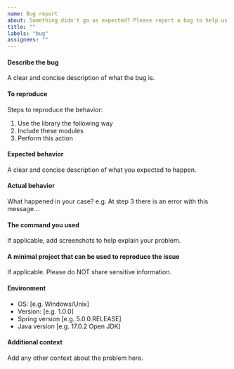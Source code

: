 ```yaml
---
name: Bug report
about: Something didn't go as expected? Please report a bug to help us improve!
title: ""
labels: "bug"
assignees: ""
---
```


#### Describe the bug

A clear and concise description of what the bug is.

#### To reproduce

Steps to reproduce the behavior:

1. Use the library the following way
2. Include these modules
3. Perform this action

#### Expected behavior

A clear and concise description of what you expected to happen.

#### Actual behavior

What happened in your case?
e.g. At step 3 there is an error with this message...

#### The command you used

If applicable, add screenshots to help explain your problem.

#### A minimal project that can be used to reproduce the issue

If applicable. Please do NOT share sensitive information.

#### Environment

- OS: [e.g. Windows/Unix]
- Version: [e.g. 1.0.0]
- Spring version [e.g. 5.0.0.RELEASE]
- Java version [e.g. 17.0.2 Open JDK]

#### Additional context

Add any other context about the problem here.

